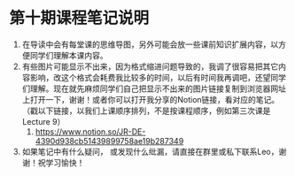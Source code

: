 # 第十期课程笔记说明

1. 在导读中会有每堂课的思维导图，另外可能会放一些课前知识扩展内容，以方便同学们理解本课内容。
2. 有些图片可能显示不出来，因为格式缩进问题导致的，我调了很容易把其它内容影响，改这个格式会耗费我比较多的时间，以后有时间我再调吧，还望同学们理解。现在就先麻烦同学们自己把显示不出来的图片链接复制到浏览器网址上打开一下，谢谢！或者你可以打开我分享的Notion链接，看对应的笔记。（戳以下链接，以我们上课顺序排列，不是按课程顺序，例如第三次课是Lecture 9）
    1. https://www.notion.so/JR-DE-4390d938cb51439899758ae19b287349
3. 如果笔记中有什么疑问， 或发现什么纰漏，请直接在群里或私下联系Leo，谢谢！祝学习愉快！
